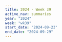 ```yaml
---
title: 2024 - Week 39
active_nav: summaries
year: "2024"
week: "wk39"
start_date: "2024-09-23"
end_date: "2024-09-29"
---
```

